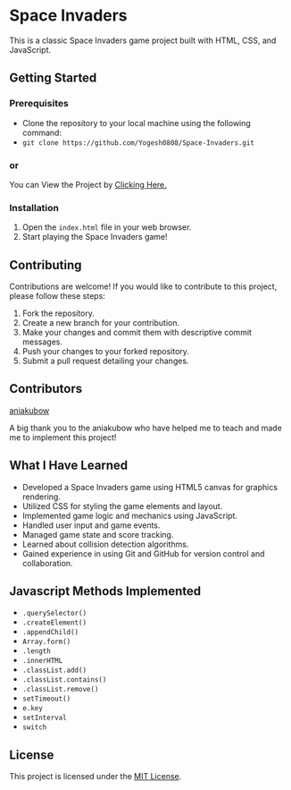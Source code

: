# Space Invaders 

This is a classic Space Invaders game project built with HTML, CSS, and JavaScript.

## Getting Started

### Prerequisites
- Clone the repository to your local machine using the following command:
- `git clone https://github.com/Yogesh0808/Space-Invaders.git`

### or 
You can View the Project by [Clicking Here.](https://yogesh0808.github.io/Space-Invaders/)


### Installation

1. Open the `index.html` file in your web browser.
2. Start playing the Space Invaders game!

## Contributing

Contributions are welcome! If you would like to contribute to this project, please follow these steps:

1. Fork the repository.
2. Create a new branch for your contribution.
3. Make your changes and commit them with descriptive commit messages.
4. Push your changes to your forked repository.
5. Submit a pull request detailing your changes.

## Contributors

[aniakubow](https://www.youtube.com/aniakubow)

A big thank you to the aniakubow who have helped me to teach and made me to implement this project!

## What I Have Learned

- Developed a Space Invaders game using HTML5 canvas for graphics rendering.
- Utilized CSS for styling the game elements and layout.
- Implemented game logic and mechanics using JavaScript.
- Handled user input and game events.
- Managed game state and score tracking.
- Learned about collision detection algorithms.
- Gained experience in using Git and GitHub for version control and collaboration.

## Javascript Methods Implemented
- `.querySelector()` 
- `.createElement()`
- `.appendChild()`
- `Array.form()`
- `.length`
- `.innerHTML`
- `.classList.add()`
- `.classList.contains()`
- `.classList.remove()`
- `setTimeout()`
- `e.key`
- `setInterval`
- `switch`
 
 
## License

This project is licensed under the [MIT License](LICENSE).

